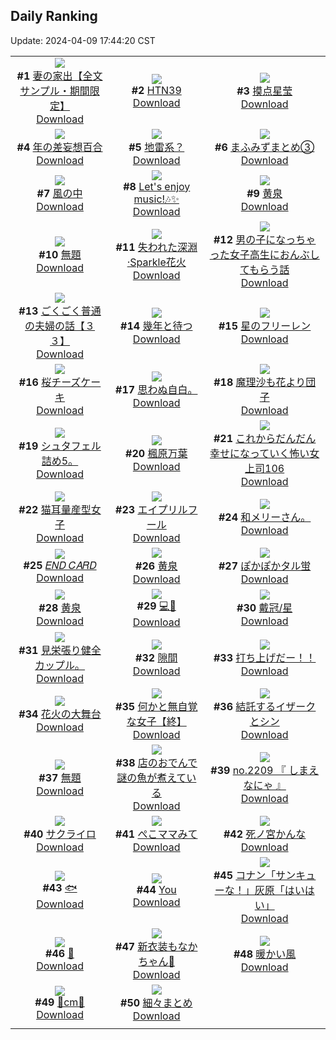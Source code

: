 ## Daily Ranking
Update: 2024-04-09 17:44:20 CST

|      |      |      |
| :----: | :----: | :----: |
| ![](https://i.pixiv.re/c/240x480/img-master/img/2024/04/07/21/43/25/117641051_p0_master1200.jpg)<br>**#1** [妻の家出【全文サンプル・期間限定】](https://www.pixiv.net/artworks/117641051)<br>[Download](https://i.pixiv.re/img-original/img/2024/04/07/21/43/25/117641051_p0.jpg) | ![](https://i.pixiv.re/c/240x480/img-master/img/2024/04/07/00/00/18/117612025_p0_master1200.jpg)<br>**#2** [HTN39](https://www.pixiv.net/artworks/117612025)<br>[Download](https://i.pixiv.re/img-original/img/2024/04/07/00/00/18/117612025_p0.png) | ![](https://i.pixiv.re/c/240x480/img-master/img/2024/04/07/14/16/35/117627735_p0_master1200.jpg)<br>**#3** [摸点星莹](https://www.pixiv.net/artworks/117627735)<br>[Download](https://i.pixiv.re/img-original/img/2024/04/07/14/16/35/117627735_p0.jpg) |
| ![](https://i.pixiv.re/c/240x480/img-master/img/2024/04/07/00/30/27/117613461_p0_master1200.jpg)<br>**#4** [年の差妄想百合](https://www.pixiv.net/artworks/117613461)<br>[Download](https://i.pixiv.re/img-original/img/2024/04/07/00/30/27/117613461_p0.jpg) | ![](https://i.pixiv.re/c/240x480/img-master/img/2024/04/08/00/00/20/117646455_p0_master1200.jpg)<br>**#5** [地雷系？](https://www.pixiv.net/artworks/117646455)<br>[Download](https://i.pixiv.re/img-original/img/2024/04/08/00/00/20/117646455_p0.jpg) | ![](https://i.pixiv.re/c/240x480/img-master/img/2024/04/07/08/35/26/117620923_p0_master1200.jpg)<br>**#6** [まふみずまとめ③](https://www.pixiv.net/artworks/117620923)<br>[Download](https://i.pixiv.re/img-original/img/2024/04/07/08/35/26/117620923_p0.jpg) |
| ![](https://i.pixiv.re/c/240x480/img-master/img/2024/04/08/00/00/19/117646450_p0_master1200.jpg)<br>**#7** [風の中](https://www.pixiv.net/artworks/117646450)<br>[Download](https://i.pixiv.re/img-original/img/2024/04/08/00/00/19/117646450_p0.png) | ![](https://i.pixiv.re/c/240x480/img-master/img/2024/04/07/00/00/23/117612056_p0_master1200.jpg)<br>**#8** [Let's enjoy music!🎶✨](https://www.pixiv.net/artworks/117612056)<br>[Download](https://i.pixiv.re/img-original/img/2024/04/07/00/00/23/117612056_p0.jpg) | ![](https://i.pixiv.re/c/240x480/img-master/img/2024/04/07/03/22/57/117614789_p0_master1200.jpg)<br>**#9** [黄泉](https://www.pixiv.net/artworks/117614789)<br>[Download](https://i.pixiv.re/img-original/img/2024/04/07/03/22/57/117614789_p0.png) |
| ![](https://i.pixiv.re/c/240x480/img-master/img/2024/04/07/00/00/38/117612148_p0_master1200.jpg)<br>**#10** [無題](https://www.pixiv.net/artworks/117612148)<br>[Download](https://i.pixiv.re/img-original/img/2024/04/07/00/00/38/117612148_p0.jpg) | ![](https://i.pixiv.re/c/240x480/img-master/img/2024/04/08/00/00/33/117646530_p0_master1200.jpg)<br>**#11** [失われた深淵·Sparkle花火](https://www.pixiv.net/artworks/117646530)<br>[Download](https://i.pixiv.re/img-original/img/2024/04/08/00/00/33/117646530_p0.jpg) | ![](https://i.pixiv.re/c/240x480/img-master/img/2024/04/07/00/01/08/117612231_p0_master1200.jpg)<br>**#12** [男の子になっちゃった女子高生におんぶしてもらう話](https://www.pixiv.net/artworks/117612231)<br>[Download](https://i.pixiv.re/img-original/img/2024/04/07/00/01/08/117612231_p0.jpg) |
| ![](https://i.pixiv.re/c/240x480/img-master/img/2024/04/07/17/00/14/117631710_p0_master1200.jpg)<br>**#13** [ごくごく普通の夫婦の話【３３】](https://www.pixiv.net/artworks/117631710)<br>[Download](https://i.pixiv.re/img-original/img/2024/04/07/17/00/14/117631710_p0.jpg) | ![](https://i.pixiv.re/c/240x480/img-master/img/2024/04/07/00/02/51/117612394_p0_master1200.jpg)<br>**#14** [幾年と待つ](https://www.pixiv.net/artworks/117612394)<br>[Download](https://i.pixiv.re/img-original/img/2024/04/07/00/02/51/117612394_p0.jpg) | ![](https://i.pixiv.re/c/240x480/img-master/img/2024/04/07/22/46/44/117643614_p0_master1200.jpg)<br>**#15** [星のフリーレン](https://www.pixiv.net/artworks/117643614)<br>[Download](https://i.pixiv.re/img-original/img/2024/04/07/22/46/44/117643614_p0.jpg) |
| ![](https://i.pixiv.re/c/240x480/img-master/img/2024/04/08/20/30/03/117667481_p0_master1200.jpg)<br>**#16** [桜チーズケーキ](https://www.pixiv.net/artworks/117667481)<br>[Download](https://i.pixiv.re/img-original/img/2024/04/08/20/30/03/117667481_p0.png) | ![](https://i.pixiv.re/c/240x480/img-master/img/2024/04/07/23/19/07/117628976_p0_master1200.jpg)<br>**#17** [思わぬ自白。](https://www.pixiv.net/artworks/117628976)<br>[Download](https://i.pixiv.re/img-original/img/2024/04/07/23/19/07/117628976_p0.jpg) | ![](https://i.pixiv.re/c/240x480/img-master/img/2024/04/07/00/00/15/117611996_p0_master1200.jpg)<br>**#18** [魔理沙も花より団子](https://www.pixiv.net/artworks/117611996)<br>[Download](https://i.pixiv.re/img-original/img/2024/04/07/00/00/15/117611996_p0.jpg) |
| ![](https://i.pixiv.re/c/240x480/img-master/img/2024/04/08/02/02/15/117650122_p0_master1200.jpg)<br>**#19** [シュタフェル詰め5。](https://www.pixiv.net/artworks/117650122)<br>[Download](https://i.pixiv.re/img-original/img/2024/04/08/02/02/15/117650122_p0.jpg) | ![](https://i.pixiv.re/c/240x480/img-master/img/2024/04/08/12/09/57/117657774_p0_master1200.jpg)<br>**#20** [楓原万葉](https://www.pixiv.net/artworks/117657774)<br>[Download](https://i.pixiv.re/img-original/img/2024/04/08/12/09/57/117657774_p0.jpg) | ![](https://i.pixiv.re/c/240x480/img-master/img/2024/04/07/17/00/12/117631709_p0_master1200.jpg)<br>**#21** [これからだんだん幸せになっていく怖い女上司106](https://www.pixiv.net/artworks/117631709)<br>[Download](https://i.pixiv.re/img-original/img/2024/04/07/17/00/12/117631709_p0.jpg) |
| ![](https://i.pixiv.re/c/240x480/img-master/img/2024/04/08/01/52/04/117649911_p0_master1200.jpg)<br>**#22** [猫耳量産型女子](https://www.pixiv.net/artworks/117649911)<br>[Download](https://i.pixiv.re/img-original/img/2024/04/08/01/52/04/117649911_p0.png) | ![](https://i.pixiv.re/c/240x480/img-master/img/2024/04/08/23/28/28/117673411_p0_master1200.jpg)<br>**#23** [エイプリルフール](https://www.pixiv.net/artworks/117673411)<br>[Download](https://i.pixiv.re/img-original/img/2024/04/08/23/28/28/117673411_p0.jpg) | ![](https://i.pixiv.re/c/240x480/img-master/img/2024/04/07/11/40/18/117623116_p0_master1200.jpg)<br>**#24** [和メリーさん。](https://www.pixiv.net/artworks/117623116)<br>[Download](https://i.pixiv.re/img-original/img/2024/04/07/11/40/18/117623116_p0.jpg) |
| ![](https://i.pixiv.re/c/240x480/img-master/img/2024/04/07/00/00/11/117611972_p0_master1200.jpg)<br>**#25** [𝐸𝑁𝐷 𝐶𝐴𝑅𝐷](https://www.pixiv.net/artworks/117611972)<br>[Download](https://i.pixiv.re/img-original/img/2024/04/07/00/00/11/117611972_p0.jpg) | ![](https://i.pixiv.re/c/240x480/img-master/img/2024/04/07/00/36/01/117613637_p0_master1200.jpg)<br>**#26** [黄泉](https://www.pixiv.net/artworks/117613637)<br>[Download](https://i.pixiv.re/img-original/img/2024/04/07/00/36/01/117613637_p0.jpg) | ![](https://i.pixiv.re/c/240x480/img-master/img/2024/04/08/00/30/01/117647770_p0_master1200.jpg)<br>**#27** [ぽかぽかタル蛍](https://www.pixiv.net/artworks/117647770)<br>[Download](https://i.pixiv.re/img-original/img/2024/04/08/00/30/01/117647770_p0.jpg) |
| ![](https://i.pixiv.re/c/240x480/img-master/img/2024/04/08/12/06/09/117657717_p0_master1200.jpg)<br>**#28** [黄泉](https://www.pixiv.net/artworks/117657717)<br>[Download](https://i.pixiv.re/img-original/img/2024/04/08/12/06/09/117657717_p0.jpg) | ![](https://i.pixiv.re/c/240x480/img-master/img/2024/04/08/00/23/24/117647548_p0_master1200.jpg)<br>**#29** [💻🦐](https://www.pixiv.net/artworks/117647548)<br>[Download](https://i.pixiv.re/img-original/img/2024/04/08/00/23/24/117647548_p0.jpg) | ![](https://i.pixiv.re/c/240x480/img-master/img/2024/04/07/17/20/29/117631659_p0_master1200.jpg)<br>**#30** [戴冠/星](https://www.pixiv.net/artworks/117631659)<br>[Download](https://i.pixiv.re/img-original/img/2024/04/07/17/20/29/117631659_p0.jpg) |
| ![](https://i.pixiv.re/c/240x480/img-master/img/2024/04/07/01/45/34/117615445_p0_master1200.jpg)<br>**#31** [見栄張り健全カップル。](https://www.pixiv.net/artworks/117615445)<br>[Download](https://i.pixiv.re/img-original/img/2024/04/07/01/45/34/117615445_p0.jpg) | ![](https://i.pixiv.re/c/240x480/img-master/img/2024/04/07/00/09/27/117612703_p0_master1200.jpg)<br>**#32** [隙間](https://www.pixiv.net/artworks/117612703)<br>[Download](https://i.pixiv.re/img-original/img/2024/04/07/00/09/27/117612703_p0.png) | ![](https://i.pixiv.re/c/240x480/img-master/img/2024/04/07/00/03/55/117612448_p0_master1200.jpg)<br>**#33** [打ち上げだー！！](https://www.pixiv.net/artworks/117612448)<br>[Download](https://i.pixiv.re/img-original/img/2024/04/07/00/03/55/117612448_p0.jpg) |
| ![](https://i.pixiv.re/c/240x480/img-master/img/2024/04/08/18/51/39/117664860_p0_master1200.jpg)<br>**#34** [花火の大舞台](https://www.pixiv.net/artworks/117664860)<br>[Download](https://i.pixiv.re/img-original/img/2024/04/08/18/51/39/117664860_p0.png) | ![](https://i.pixiv.re/c/240x480/img-master/img/2024/04/08/18/00/25/117663612_p0_master1200.jpg)<br>**#35** [何かと無自覚な女子【終】](https://www.pixiv.net/artworks/117663612)<br>[Download](https://i.pixiv.re/img-original/img/2024/04/08/18/00/25/117663612_p0.jpg) | ![](https://i.pixiv.re/c/240x480/img-master/img/2024/04/07/05/43/46/117618885_p0_master1200.jpg)<br>**#36** [結託するイザークとシン](https://www.pixiv.net/artworks/117618885)<br>[Download](https://i.pixiv.re/img-original/img/2024/04/07/05/43/46/117618885_p0.png) |
| ![](https://i.pixiv.re/c/240x480/img-master/img/2024/04/08/16/35/27/117661902_p0_master1200.jpg)<br>**#37** [無題](https://www.pixiv.net/artworks/117661902)<br>[Download](https://i.pixiv.re/img-original/img/2024/04/08/16/35/27/117661902_p0.png) | ![](https://i.pixiv.re/c/240x480/img-master/img/2024/04/08/18/16/30/117664038_p0_master1200.jpg)<br>**#38** [店のおでんで謎の魚が煮えている](https://www.pixiv.net/artworks/117664038)<br>[Download](https://i.pixiv.re/img-original/img/2024/04/08/18/16/30/117664038_p0.jpg) | ![](https://i.pixiv.re/c/240x480/img-master/img/2024/04/08/12/24/14/117658012_p0_master1200.jpg)<br>**#39** [no.2209 『 しまえなにゃ 』](https://www.pixiv.net/artworks/117658012)<br>[Download](https://i.pixiv.re/img-original/img/2024/04/08/12/24/14/117658012_p0.jpg) |
| ![](https://i.pixiv.re/c/240x480/img-master/img/2024/04/07/17/23/32/117632297_p0_master1200.jpg)<br>**#40** [サクライロ](https://www.pixiv.net/artworks/117632297)<br>[Download](https://i.pixiv.re/img-original/img/2024/04/07/17/23/32/117632297_p0.png) | ![](https://i.pixiv.re/c/240x480/img-master/img/2024/04/07/16/46/52/117631328_p0_master1200.jpg)<br>**#41** [ぺこママみて](https://www.pixiv.net/artworks/117631328)<br>[Download](https://i.pixiv.re/img-original/img/2024/04/07/16/46/52/117631328_p0.png) | ![](https://i.pixiv.re/c/240x480/img-master/img/2024/04/07/15/07/40/117628850_p0_master1200.jpg)<br>**#42** [死ノ宮かんな](https://www.pixiv.net/artworks/117628850)<br>[Download](https://i.pixiv.re/img-original/img/2024/04/07/15/07/40/117628850_p0.png) |
| ![](https://i.pixiv.re/c/240x480/img-master/img/2024/04/07/01/09/51/117614598_p0_master1200.jpg)<br>**#43** [🐟](https://www.pixiv.net/artworks/117614598)<br>[Download](https://i.pixiv.re/img-original/img/2024/04/07/01/09/51/117614598_p0.jpg) | ![](https://i.pixiv.re/c/240x480/img-master/img/2024/04/08/03/40/58/117651559_p0_master1200.jpg)<br>**#44** [You](https://www.pixiv.net/artworks/117651559)<br>[Download](https://i.pixiv.re/img-original/img/2024/04/08/03/40/58/117651559_p0.png) | ![](https://i.pixiv.re/c/240x480/img-master/img/2024/04/07/17/27/50/117632423_p0_master1200.jpg)<br>**#45** [コナン「サンキューな！」灰原「はいはい」](https://www.pixiv.net/artworks/117632423)<br>[Download](https://i.pixiv.re/img-original/img/2024/04/07/17/27/50/117632423_p0.jpg) |
| ![](https://i.pixiv.re/c/240x480/img-master/img/2024/04/07/21/39/19/117640923_p0_master1200.jpg)<br>**#46** [🌼](https://www.pixiv.net/artworks/117640923)<br>[Download](https://i.pixiv.re/img-original/img/2024/04/07/21/39/19/117640923_p0.jpg) | ![](https://i.pixiv.re/c/240x480/img-master/img/2024/04/07/00/32/29/117613531_p0_master1200.jpg)<br>**#47** [新衣装もなかちゃん🌷](https://www.pixiv.net/artworks/117613531)<br>[Download](https://i.pixiv.re/img-original/img/2024/04/07/00/32/29/117613531_p0.jpg) | ![](https://i.pixiv.re/c/240x480/img-master/img/2024/04/07/10/54/16/117623324_p0_master1200.jpg)<br>**#48** [暖かい風](https://www.pixiv.net/artworks/117623324)<br>[Download](https://i.pixiv.re/img-original/img/2024/04/07/10/54/16/117623324_p0.png) |
| ![](https://i.pixiv.re/c/240x480/img-master/img/2024/04/07/20/41/16/117638650_p0_master1200.jpg)<br>**#49** [👟cm👟](https://www.pixiv.net/artworks/117638650)<br>[Download](https://i.pixiv.re/img-original/img/2024/04/07/20/41/16/117638650_p0.png) | ![](https://i.pixiv.re/c/240x480/img-master/img/2024/04/07/22/28/30/117642872_p0_master1200.jpg)<br>**#50** [細々まとめ](https://www.pixiv.net/artworks/117642872)<br>[Download](https://i.pixiv.re/img-original/img/2024/04/07/22/28/30/117642872_p0.jpg) |
|      |
